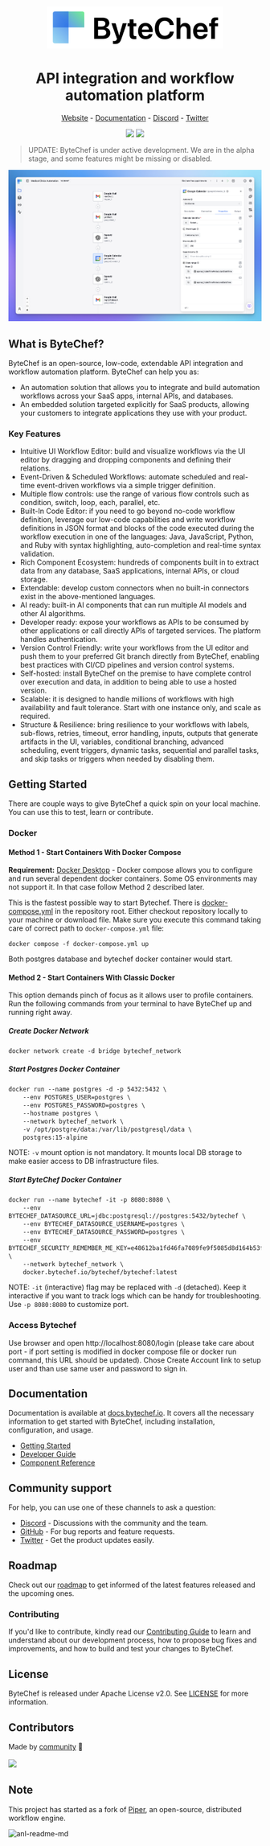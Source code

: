 <p align="center">
    <a href="https://www.bytechef.io?utm_source=github&utm_medium=organic&utm_campaign=readme">
        <img src="static/bytechef_logo.png" alt="API integration and workflow automation platform" width="350">
    </a>
</p>

<h1 align="center" style="border-bottom: none">API integration and workflow automation platform</h1>

<p align="center">
    <a href="https://www.bytechef.io?utm_source=github&utm_medium=organic&utm_campaign=readme">Website</a> - <a href="https://docs.bytechef.io?utm_source=github&utm_medium=organic&utm_campaign=readme">Documentation</a> - <a href="https://discord.gg/VKvNxHjpYx">Discord</a> - <a href="https://twitter.com/bytechefhq">Twitter</a>
</p>

<p align="center">
    <a href="https://github.com/bytechefhq/bytechef/actions/workflows/build_push.yml"><img src="https://github.com/bytechefhq/bytechef/actions/workflows/build_push.yml/badge.svg"></a> <a href="https://github.com/bytechefhq/bytechef/blob/master/LICENSE"><img src="https://img.shields.io/static/v1?label=license&message=Apache%20v2.0&color=brightgreen"></a>
</p>

> UPDATE: ByteChef is under active development. We are in the alpha stage, and some features might be missing or disabled.

<img src="static/screenshot.png" alt="ByteChef Screenshot" style="max-width: 100%;">

## What is ByteChef?

ByteChef is an open-source, low-code, extendable API integration and workflow automation platform. ByteChef can help you as:

- An automation solution that allows you to integrate and build automation workflows across your SaaS apps, internal APIs, and databases.
- An embedded solution targeted explicitly for SaaS products, allowing your customers to integrate applications they use with your product.

### Key Features

- Intuitive UI Workflow Editor: build and visualize workflows via the UI editor by dragging and dropping components and defining their relations.
- Event-Driven & Scheduled Workflows: automate scheduled and real-time event-driven workflows via a simple trigger definition.
- Multiple flow controls: use the range of various flow controls such as condition, switch, loop, each, parallel, etc.
- Built-In Code Editor: if you need to go beyond no-code workflow definition, leverage our low-code capabilities and write workflow definitions in JSON format and blocks of the code executed during the workflow execution in one of the languages: Java, JavaScript, Python, and Ruby with syntax highlighting, auto-completion and real-time syntax validation.
- Rich Component Ecosystem: hundreds of components built in to extract data from any database, SaaS applications, internal APIs, or cloud storage.
- Extendable: develop custom connectors when no built-in connectors exist in the above-mentioned languages.
- AI ready: built-in AI components that can run multiple AI models and other AI algorithms.
- Developer ready: expose your workflows as APIs to be consumed by other applications or call directly APIs of targeted services. The platform handles authentication.
- Version Control Friendly: write your workflows from the UI editor and push them to your preferred Git branch directly from ByteChef, enabling best practices with CI/CD pipelines and version control systems.
- Self-hosted: install ByteChef on the premise to have complete control over execution and data, in addition to being able to use a hosted version.
- Scalable: it is designed to handle millions of workflows with high availability and fault tolerance. Start with one instance only, and scale as required.
- Structure & Resilience: bring resilience to your workflows with labels, sub-flows, retries, timeout, error handling, inputs, outputs that generate artifacts in the UI, variables, conditional branching, advanced scheduling, event triggers, dynamic tasks, sequential and parallel tasks, and skip tasks or triggers when needed by disabling them.

## Getting Started
There are couple ways to give ByteChef a quick spin on your local machine. You can use this to test, learn or contribute.

[//]: # ()
[//]: # (### ByteChef Cloud)
[//]: # ()
[//]: # ([ByteChef Cloud]&#40;https://app.bytechef.io?utm_source=github&utm_medium=organic&utm_campaign=readme&#41; is the fastest way to get started with ByteChef. It provides managed infrastructure as well as an instant and free trial access for development projects and proofs of concept.)
[//]: # ()
[//]: # (<a href="https://app.bytechef.io?utm_source=github&utm_medium=organic&utm_campaign=readme"><img src="static/button_get-started-now.png" alt="Get started now" width="200px"></a>)
[//]: # ()
[//]: # (For a step-by-step guide on ByteChef Cloud, [see the docs]&#40;https://docs.bytechef.io/cloud/getting-started?utm_medium=organic&utm_campaign=readme&#41;.)
[//]: # ()

### Docker

#### Method 1 - Start Containers With Docker Compose

**Requirement:** [Docker Desktop](https://www.docker.com/products/docker-desktop/) - Docker compose allows you to configure and run several dependent docker containers. Some OS environments may not support it. In that case follow Method 2 described later.

This is the fastest possible way to start Bytechef. There is [docker-compose.yml](https://github.com/bytechefhq/bytechef/blob/master/docker-compose.yml) in the repository root. Either checkout repository locally to your machine or download file. Make sure you execute this command taking care of correct path to `docker-compose.yml` file:
```bashTaskHandler
docker compose -f docker-compose.yml up
```
Both postgres database and bytechef docker container would start.

#### Method 2 - Start Containers With Classic Docker

This option demands pinch of focus as it allows user to profile containers. Run the following commands from your terminal to have ByteChef up and running right away.

##### Create Docker Network
```bashTaskHandler
docker network create -d bridge bytechef_network
```
##### Start Postgres Docker Container
```bashTaskHandler
docker run --name postgres -d -p 5432:5432 \
    --env POSTGRES_USER=postgres \
    --env POSTGRES_PASSWORD=postgres \
    --hostname postgres \
    --network bytechef_network \
    -v /opt/postgre/data:/var/lib/postgresql/data \
    postgres:15-alpine
```
NOTE: `-v` mount option is not mandatory. It mounts local DB storage to make easier access to DB infrastructure files.

##### Start ByteChef Docker Container
```bashTaskHandler
docker run --name bytechef -it -p 8080:8080 \
    --env BYTECHEF_DATASOURCE_URL=jdbc:postgresql://postgres:5432/bytechef \
    --env BYTECHEF_DATASOURCE_USERNAME=postgres \
    --env BYTECHEF_DATASOURCE_PASSWORD=postgres \
    --env BYTECHEF_SECURITY_REMEMBER_ME_KEY=e48612ba1fd46fa7089fe9f5085d8d164b53ffb2 \
    --network bytechef_network \
    docker.bytechef.io/bytechef/bytechef:latest
```
NOTE: `-it` (interactive) flag may be replaced with `-d` (detached). Keep it interactive if you want to track logs which can be handy for troubleshooting. Use `-p 8080:8080` to customize port.

###  Access Bytechef

Use browser and open http://localhost:8080/login (please take care about port - if port setting is modified in docker compose file or docker run command, this URL should be updated). Chose Create Account link to setup user and than use same user and password to sign in.

[//]: # (### Self-Hosted)
[//]: # ()
[//]: # (If you want to self-host ByteChef, we have [guides]&#40;https://docs.bytechef.io/self-hosting?utm_source=github&utm_medium=organic&utm_campaign=readme&#41; for Docker, AWS and more.)
[//]: # ()
## Documentation

Documentation is available at [docs.bytechef.io](https://docs.bytechef.io?utm_source=github&utm_medium=organic&utm_campaign=readme). It covers all the necessary information to get started with ByteChef, including installation, configuration, and usage.

- [Getting Started](https://docs.bytechef.io/automation/getting-started?utm_source=github&utm_medium=organic&utm_campaign=readme)
- [Developer Guide](https://docs.bytechef.io/developer-guide)
- [Component Reference](https://docs.bytechef.io/reference)

[//]: # (- [Architecture]&#40;https://docs.bytechef.io/architecture?utm_source=github&utm_medium=organic&utm_campaign=readme&#41;)
[//]: # (- [Components Reference]&#40;https://docs.bytechef.io/components&#41;)

## Community support

[//]: # (For general help using ByteChef, please refer to the official [documentation]&#40;https://docs.bytechef.io?utm_source=github&utm_medium=organic&utm_campaign=readme&#41;. For additional help, you can use one of these channels to ask a question:)

[//]: # (- [Discord]&#40;https://discord.gg/VKvNxHjpYx; - Discussions with the community and the team.)
[//]: # (- [GitHub]&#40;https://github.com/bytechefhq/bytechef/issues&#41; - For bug reports and feature requests.)
[//]: # (- [Forum]&#40;https://github.com/bytechefhq/bytechef/discussions&#41; - Ask for help and propose new ideas.)
[//]: # (- [Twitter]&#40;https://twitter.com/bytechefhq&#41; - Get the product updates easily.)

For help, you can use one of these channels to ask a question:

- [Discord](https://discord.gg/VKvNxHjpYx) - Discussions with the community and the team.
- [GitHub](https://github.com/bytechefhq/bytechef/issues) - For bug reports and feature requests.
- [Twitter](https://twitter.com/bytechefhq) - Get the product updates easily.

## Roadmap
Check out our [roadmap](https://github.com/orgs/bytechefhq/projects/3) to get informed of the latest features released and the upcoming ones.

### Contributing

If you'd like to contribute, kindly read our [Contributing Guide](CONTRIBUTING.md) to learn and understand about our development process, how to propose bug fixes and improvements, and how to build and test your changes to ByteChef.

## License
ByteChef is released under Apache License v2.0. See [LICENSE](LICENSE) for more information.

## Contributors
<!-- automd:contributors github="bytechefhq/bytechef" -->

Made by [community](https://github.com/bytechefhq/bytechef/graphs/contributors) 💛
<br><br>
<a href="https://github.com/bytechefhq/bytechef/graphs/contributors">
<img src="https://contrib.rocks/image?repo=bytechefhq/bytechef" />
</a>

<!-- /automd -->

## Note
This project has started as a fork of [Piper](https://github.com/runabol/piper), an open-source, distributed workflow engine.

![anl-readme-md](https://static.scarf.sh/a.png?x-pxid=ceb7a380-3bfc-4e25-8068-1445d2d02359)
